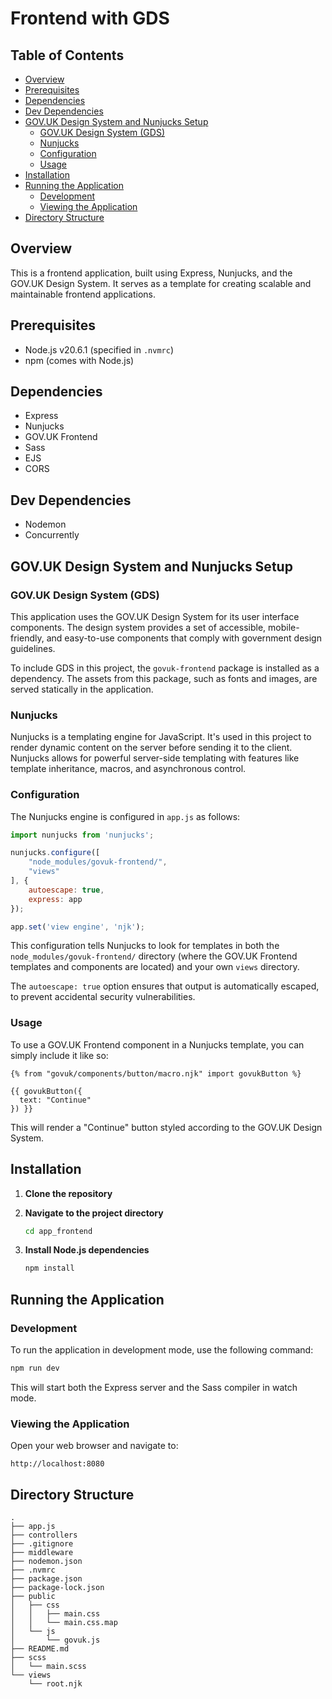 # Frontend with GDS

## Table of Contents

- [Overview](#overview)
- [Prerequisites](#prerequisites)
- [Dependencies](#dependencies)
- [Dev Dependencies](#dev-dependencies)
- [GOV.UK Design System and Nunjucks Setup](#govuk-design-system-and-nunjucks-setup)
   - [GOV.UK Design System (GDS)](#govuk-design-system-gds)
   - [Nunjucks](#nunjucks)
   - [Configuration](#configuration)
   - [Usage](#usage)
- [Installation](#installation)
- [Running the Application](#running-the-application)
   - [Development](#development)
   - [Viewing the Application](#viewing-the-application)
- [Directory Structure](#directory-structure)

## Overview

This is a frontend application, built using Express, Nunjucks, and the GOV.UK Design System. It serves as a template for creating scalable and maintainable frontend applications.

## Prerequisites

- Node.js v20.6.1 (specified in `.nvmrc`)
- npm (comes with Node.js)

## Dependencies

- Express
- Nunjucks
- GOV.UK Frontend
- Sass
- EJS
- CORS

## Dev Dependencies

- Nodemon
- Concurrently


## GOV.UK Design System and Nunjucks Setup

### GOV.UK Design System (GDS)

This application uses the GOV.UK Design System for its user interface components. The design system provides a set of accessible, mobile-friendly, and easy-to-use components that comply with government design guidelines.

To include GDS in this project, the `govuk-frontend` package is installed as a dependency. The assets from this package, such as fonts and images, are served statically in the application.

### Nunjucks

Nunjucks is a templating engine for JavaScript. It's used in this project to render dynamic content on the server before sending it to the client. Nunjucks allows for powerful server-side templating with features like template inheritance, macros, and asynchronous control.

### Configuration

The Nunjucks engine is configured in `app.js` as follows:

```javascript
import nunjucks from 'nunjucks';

nunjucks.configure([
    "node_modules/govuk-frontend/",
    "views"
], {
    autoescape: true,
    express: app
});

app.set('view engine', 'njk');
```

This configuration tells Nunjucks to look for templates in both the `node_modules/govuk-frontend/` directory (where the GOV.UK Frontend templates and components are located) and your own `views` directory.

The `autoescape: true` option ensures that output is automatically escaped, to prevent accidental security vulnerabilities.

### Usage

To use a GOV.UK Frontend component in a Nunjucks template, you can simply include it like so:

```njk
{% from "govuk/components/button/macro.njk" import govukButton %}

{{ govukButton({
  text: "Continue"
}) }}
```

This will render a "Continue" button styled according to the GOV.UK Design System.

## Installation

1. **Clone the repository**


2. **Navigate to the project directory**

    ```bash
    cd app_frontend
    ```

3. **Install Node.js dependencies**

    ```bash
    npm install
    ```

## Running the Application

### Development

To run the application in development mode, use the following command:

```bash
npm run dev
```

This will start both the Express server and the Sass compiler in watch mode.

### Viewing the Application

Open your web browser and navigate to:

```
http://localhost:8080
```

## Directory Structure

```
.
├── app.js
├── controllers
├── .gitignore
├── middleware
├── nodemon.json
├── .nvmrc
├── package.json
├── package-lock.json
├── public
│   ├── css
│   │   ├── main.css
│   │   └── main.css.map
│   └── js
│       └── govuk.js
├── README.md
├── scss
│   └── main.scss
└── views
    └── root.njk
```
